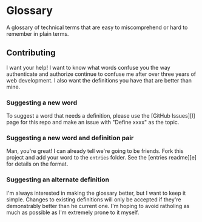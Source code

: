 Glossary
========

A glossary of technical terms that are easy to miscomprehend or hard to
remember in plain terms.

Contributing
------------

I want your help! I want to know what words confuse you the way authenticate and
authorize continue to confuse me after over three years of web development. I
also want the definitions you have that are better than mine.

### Suggesting a new word ###

To suggest a word that needs a definition, please use the [GitHub Issues][I]
page for this repo and make an issue with "Define xxxx" as the topic.

### Suggesting a new word and definition pair ###

Man, you're great! I can already tell we're going to be friends. Fork this
project and add your word to the `entries` folder. See the [entries readme][e]
for details on the format.

### Suggesting an alternate definition ###

I'm always interested in making the glossary better, but I want to keep it
simple. Changes to existing definitions will only be accepted if they're
demonstrably better than  he current one. I'm hoping to avoid ratholing as much
as possible as I'm extremely prone to it myself.
